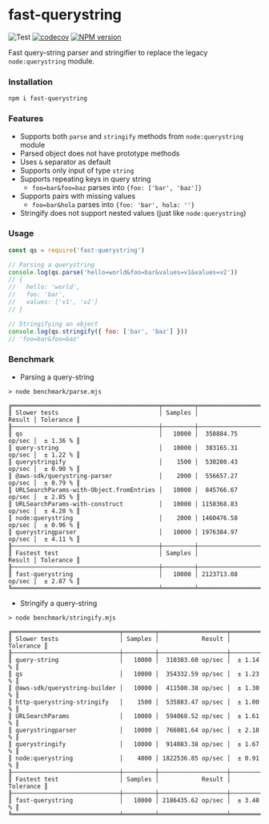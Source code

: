 # fast-querystring

![Test](https://github.com/anonrig/fast-querystring/workflows/test/badge.svg)
[![codecov](https://codecov.io/gh/anonrig/fast-querystring/branch/main/graph/badge.svg?token=4ZDJA2BMOH)](https://codecov.io/gh/anonrig/fast-querystring)
[![NPM version](https://img.shields.io/npm/v/fast-querystring.svg?style=flat)](https://www.npmjs.com/package/fast-querystring)

Fast query-string parser and stringifier to replace the legacy `node:querystring` module.

### Installation

```
npm i fast-querystring
```

### Features

- Supports both `parse` and `stringify` methods from `node:querystring` module
- Parsed object does not have prototype methods
- Uses `&` separator as default
- Supports only input of type `string`
- Supports repeating keys in query string
  - `foo=bar&foo=baz` parses into `{foo: ['bar', 'baz']}`
- Supports pairs with missing values
  - `foo=bar&hola` parses into `{foo: 'bar', hola: ''}`
- Stringify does not support nested values (just like `node:querystring`)

### Usage

```javascript
const qs = require('fast-querystring')

// Parsing a querystring
console.log(qs.parse('hello=world&foo=bar&values=v1&values=v2'))
// {
//   hello: 'world',
//   foo: 'bar',
//   values: ['v1', 'v2']
// }

// Stringifying an object
console.log(qs.stringify({ foo: ['bar', 'baz'] }))
// 'foo=bar&foo=baz'
```

### Benchmark

- Parsing a query-string

```
> node benchmark/parse.mjs

╔═════════════════════════════════════════╤═════════╤═══════════════════╤═══════════╗
║ Slower tests                            │ Samples │            Result │ Tolerance ║
╟─────────────────────────────────────────┼─────────┼───────────────────┼───────────╢
║ qs                                      │   10000 │  350884.75 op/sec │  ± 1.36 % ║
║ query-string                            │   10000 │  383165.31 op/sec │  ± 1.22 % ║
║ querystringify                          │    1500 │  530280.43 op/sec │  ± 0.90 % ║
║ @aws-sdk/querystring-parser             │    2000 │  556657.27 op/sec │  ± 0.79 % ║
║ URLSearchParams-with-Object.fromEntries │   10000 │  845766.67 op/sec │  ± 2.85 % ║
║ URLSearchParams-with-construct          │   10000 │ 1158368.83 op/sec │  ± 4.28 % ║
║ node:querystring                        │    2000 │ 1460476.58 op/sec │  ± 0.96 % ║
║ querystringparser                       │   10000 │ 1976384.97 op/sec │  ± 4.11 % ║
╟─────────────────────────────────────────┼─────────┼───────────────────┼───────────╢
║ Fastest test                            │ Samples │            Result │ Tolerance ║
╟─────────────────────────────────────────┼─────────┼───────────────────┼───────────╢
║ fast-querystring                        │   10000 │ 2123713.08 op/sec │  ± 2.87 % ║
╚═════════════════════════════════════════╧═════════╧═══════════════════╧═══════════╝
```

- Stringify a query-string

```
> node benchmark/stringify.mjs

╔══════════════════════════════╤═════════╤═══════════════════╤═══════════╗
║ Slower tests                 │ Samples │            Result │ Tolerance ║
╟──────────────────────────────┼─────────┼───────────────────┼───────────╢
║ query-string                 │   10000 │  310383.60 op/sec │  ± 1.14 % ║
║ qs                           │   10000 │  354332.59 op/sec │  ± 1.23 % ║
║ @aws-sdk/querystring-builder │   10000 │  411500.38 op/sec │  ± 1.30 % ║
║ http-querystring-stringify   │    1500 │  535883.47 op/sec │  ± 1.00 % ║
║ URLSearchParams              │   10000 │  594068.52 op/sec │  ± 1.61 % ║
║ querystringparser            │   10000 │  766081.64 op/sec │  ± 2.18 % ║
║ querystringify               │   10000 │  914083.38 op/sec │  ± 1.67 % ║
║ node:querystring             │    4000 │ 1822536.85 op/sec │  ± 0.91 % ║
╟──────────────────────────────┼─────────┼───────────────────┼───────────╢
║ Fastest test                 │ Samples │            Result │ Tolerance ║
╟──────────────────────────────┼─────────┼───────────────────┼───────────╢
║ fast-querystring             │   10000 │ 2186435.62 op/sec │  ± 3.48 % ║
╚══════════════════════════════╧═════════╧═══════════════════╧═══════════╝
```
